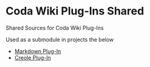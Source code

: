 Coda Wiki Plug-Ins Shared
=======================

Shared Sources for Coda Wiki Plug-Ins

Used as a submodule in projects the below

* [Markdown Plug-In][markdown]
* [Creole Plug-In][creole]


[markdown]: "http://ngs.github.com/markdown-codaplugin/"
[creole]:   "http://ngs.github.com/creole-codaplugin/"
